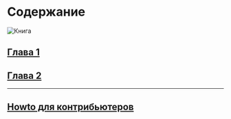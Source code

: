 # Содержание

![Книга](/assets/images/checks.jpg)

## [Глава 1](chapter1.md)

## [Глава 2](chapter2.md)

---

## [Howto для контрибьютеров](howto.md)
